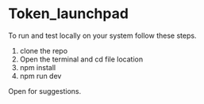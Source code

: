 # Token_launchpad
To run and test locally on your system follow these steps.
1) clone the repo
2) Open the terminal and cd file location
3) npm install
4) npm run dev
  

Open for suggestions.
